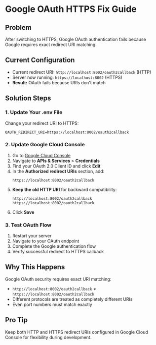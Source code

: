 # Google OAuth HTTPS Fix Guide

## Problem
After switching to HTTPS, Google OAuth authentication fails because Google requires exact redirect URI matching.

## Current Configuration
- Current redirect URI: `http://localhost:8002/oauth2callback` (HTTP)
- Server now running: `https://localhost:8002` (HTTPS)
- **Result:** OAuth fails because URIs don't match

## Solution Steps

### 1. Update Your .env File
Change your redirect URI to HTTPS:
```env
OAUTH_REDIRECT_URI=https://localhost:8002/oauth2callback
```

### 2. Update Google Cloud Console
1. Go to [Google Cloud Console](https://console.cloud.google.com/)
2. Navigate to **APIs & Services** > **Credentials**
3. Find your OAuth 2.0 Client ID and click **Edit**
4. In the **Authorized redirect URIs** section, add:
   ```
   https://localhost:8002/oauth2callback
   ```
5. **Keep the old HTTP URI** for backward compatibility:
   ```
   http://localhost:8002/oauth2callback
   https://localhost:8002/oauth2callback
   ```
6. Click **Save**

### 3. Test OAuth Flow
1. Restart your server
2. Navigate to your OAuth endpoint
3. Complete the Google authentication flow
4. Verify successful redirect to HTTPS callback

## Why This Happens
Google OAuth security requires exact URI matching:
- `http://localhost:8002/oauth2callback` ≠ `https://localhost:8002/oauth2callback`
- Different protocols are treated as completely different URIs
- Even port numbers must match exactly

## Pro Tip
Keep both HTTP and HTTPS redirect URIs configured in Google Cloud Console for flexibility during development.